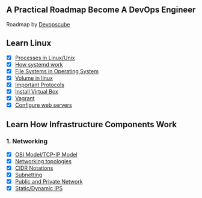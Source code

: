 ## A Practical Roadmap Become A DevOps Engineer 
Roadmap by [Devopscube](https://www.devopscube.com/)

## Learn Linux

- [x] [Processes in Linux/Unix](https://www.geeksforgeeks.org/processes-in-linuxunix/) 
- [x] [How systemd work](learn-linux/systemd-works.md) 
- [x] [File Systems in Operating System](https://www.geeksforgeeks.org/file-systems-in-operating-system/) 
- [x] [Volume in linux](learn-linux/volume-in-linux.md) 
- [x] [Important Protocols](learn-linux/protocols.md) 
- [x] [Install Virtual Box](learn-linux/virtual-box.md) 
- [x] [Vagrant](learn-linux/vagrant.md) 
- [x] [Configure web servers](learn-linux/nginx.md) 

## Learn How Infrastructure Components Work

### 1. Networking

- [x] [OSI Model/TCP-IP Model](infrastructure-component/osi-model.md) 
- [x] [Networking topologies](infrastructure-component/networking-topologies.md) 
- [x] [CIDR Notations](infrastructure-component/cidr-notations.md) 
- [x] [Subnetting](infrastructure-component/subnetting.md) 
- [x] [Public and Private Network](infrastructure-component/public-network-and-private-network.md) 
- [x] [Static/Dynamic IPS](infrastructure-component/static-or-dynamic-ips.md) 
